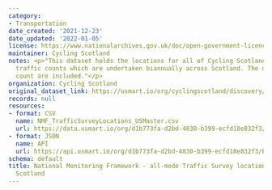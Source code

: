 ```yaml
---
category:
- Transportation
date_created: '2021-12-23'
date_updated: '2022-01-05'
license: https://www.nationalarchives.gov.uk/doc/open-government-licence/version/3/
maintainer: Cycling Scotland
notes: <p>"This dataset holds the locations for all of Cycling Scotland's all-mode
  traffic counts which are undertaken biannually across Scotland. The dates of each
  count are included."</p>
organization: Cycling Scotland
original_dataset_link: https://usmart.io/org/cyclingscotland/discovery/discovery-view-detail/b4caea0b-4a89-41de-9bf4-5f349f1f7cea
records: null
resources:
- format: CSV
  name: NMF_TrafficSurveyLocations_USMaster.csv
  url: https://data.usmart.io/org/d1b773fa-d2bd-4830-b399-ecfd18e832f3/resource?resourceGUID=e9a35cef-fa69-4c96-aeba-59c79ea73a2a
- format: JSON
  name: API
  url: https://api.usmart.io/org/d1b773fa-d2bd-4830-b399-ecfd18e832f3/b94e6527-d98d-478b-ad6e-110733ffca53/1/urql
schema: default
title: National Monitoring Framework - all-mode Traffic Survey locations - Cycling
  Scotland
---
```

